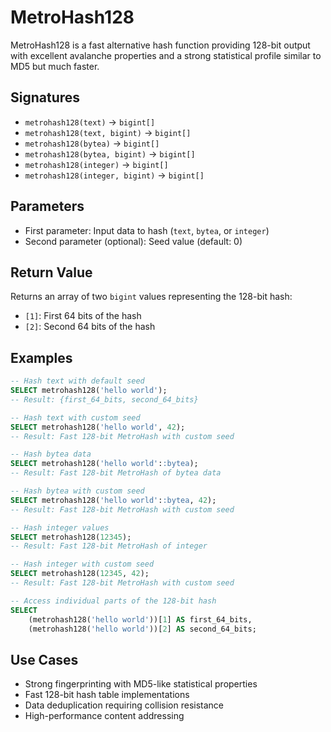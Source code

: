 # MetroHash128

MetroHash128 is a fast alternative hash function providing 128-bit output with excellent avalanche properties and a strong statistical profile similar to MD5 but much faster.

## Signatures

- `metrohash128(text)` → `bigint[]`
- `metrohash128(text, bigint)` → `bigint[]`
- `metrohash128(bytea)` → `bigint[]`
- `metrohash128(bytea, bigint)` → `bigint[]`
- `metrohash128(integer)` → `bigint[]`
- `metrohash128(integer, bigint)` → `bigint[]`

## Parameters

- First parameter: Input data to hash (`text`, `bytea`, or `integer`)
- Second parameter (optional): Seed value (default: 0)

## Return Value

Returns an array of two `bigint` values representing the 128-bit hash:
- `[1]`: First 64 bits of the hash
- `[2]`: Second 64 bits of the hash

## Examples

```sql
-- Hash text with default seed
SELECT metrohash128('hello world');
-- Result: {first_64_bits, second_64_bits}

-- Hash text with custom seed
SELECT metrohash128('hello world', 42);
-- Result: Fast 128-bit MetroHash with custom seed

-- Hash bytea data
SELECT metrohash128('hello world'::bytea);
-- Result: Fast 128-bit MetroHash of bytea data

-- Hash bytea with custom seed
SELECT metrohash128('hello world'::bytea, 42);
-- Result: Fast 128-bit MetroHash with custom seed

-- Hash integer values
SELECT metrohash128(12345);
-- Result: Fast 128-bit MetroHash of integer

-- Hash integer with custom seed
SELECT metrohash128(12345, 42);
-- Result: Fast 128-bit MetroHash with custom seed

-- Access individual parts of the 128-bit hash
SELECT 
    (metrohash128('hello world'))[1] AS first_64_bits,
    (metrohash128('hello world'))[2] AS second_64_bits;
```

## Use Cases

- Strong fingerprinting with MD5-like statistical properties
- Fast 128-bit hash table implementations
- Data deduplication requiring collision resistance
- High-performance content addressing